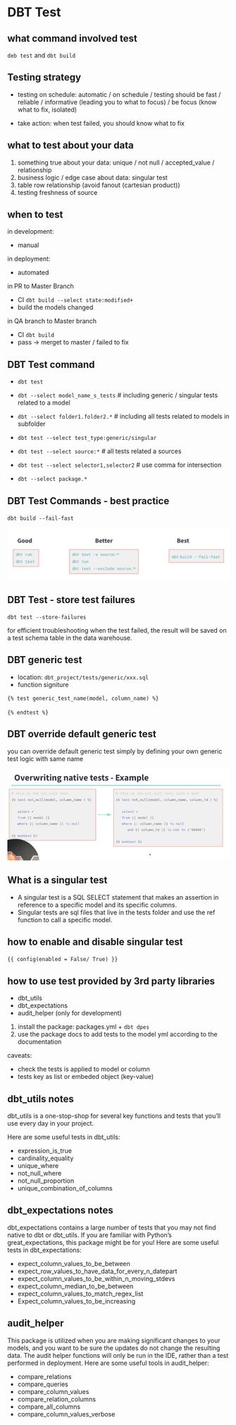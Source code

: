 # DBT Test 

## what command involved test

`deb test` and `dbt build`

## Testing strategy 

- testing on schedule: automatic / on schedule / testing should be fast / reliable / informative (leading you to what to focus) / be focus (know what to fix, isolated)

- take action: when test failed, you should know what to fix 


## what to test about your data 

1. something true about your data: unique / not null / accepted_value / relationship
2. business logic / edge case about data: singular test 
3. table row relationship (avoid fanout (cartesian product))
4. testing freshness of source 


## when to test 

in development:

- manual 

in deployment:

- automated


in PR to Master Branch 

- CI `dbt build --select state:modified+`
- build the models changed


in QA branch to Master branch

- CI `dbt build`
- pass -> merget to master / failed to fix 


## DBT Test command 

- `dbt test`
- `dbt --select model_name_s_tests` # including generic / singular tests related to a model
- `dbt --select folder1.folder2.*` # including all tests related to models in subfolder
- `dbt test --select test_type:generic/singular`
- `dbt test --select source:*` # all tests related a sources


- `dbt test --select selector1,selector2` # use comma for intersection
- `dbt --select package.*`


## DBT Test Commands - best practice 

`dbt build --fail-fast`

![Best Practice](dbt_test_best_practice.png)

## DBT Test - store test failures 

`dbt test --store-failures` 

for efficient troubleshooting
when the test failed, the result will be saved on a test schema table in the data warehouse. 


## DBT generic test 

- location: `dbt_project/tests/generic/xxx.sql`
- function signiture 

```
{% test generic_test_name(model, column_name) %}

{% endtest %}
```


## DBT override default generic test 

you can override default generic test simply by defining your own generic test logic with same name

![dbt_test_override_generic_test](dbt_test_override_generic_test.png)


## What is a singular test 

- A singular test is a SQL SELECT statement that makes an assertion in reference to a specific model and its specific columns. 
- Singular tests are sql files that live in the tests folder and use the ref function to call a specific model. 


## how to enable and disable singular test 

`{{ config(enabled = False/ True) }}`



## how to use test provided by 3rd party libraries

- dbt_utils 
- dbt_expectations
- audit_helper (only for development)


1. install the package: packages.yml + `dbt dpes`
2. use the package docs to add tests to the model yml according to the documentation

caveats: 

- check the tests is applied to model or column
- tests key as list or embeded object (key-value)


## dbt_utils notes

dbt_utils is a one-stop-shop for several key functions and tests that you’ll use every day in your project.

Here are some useful tests in dbt_utils:

- expression_is_true 
- cardinality_equality
- unique_where
- not_null_where
- not_null_proportion 
- unique_combination_of_columns


## dbt_expectations notes

dbt_expectations contains a large number of tests that you may not find native to dbt or dbt_utils. If you are familiar with Python’s great_expectations, this package might be for you! 
Here are some useful tests in  dbt_expectations:

- expect_column_values_to_be_between
- expect_row_values_to_have_data_for_every_n_datepart
- expect_column_values_to_be_within_n_moving_stdevs
- expect_column_median_to_be_between
- expect_column_values_to_match_regex_list
- Expect_column_values_to_be_increasing


## audit_helper

This package is utilized when you are making significant changes to your models, and you want to be sure the updates do not change the resulting data. The audit helper functions will only be run in the IDE, rather than a test performed in deployment. 
Here are some useful tools in audit_helper:

- compare_relations
- compare_queries
- compare_column_values
- compare_relation_columns
- compare_all_columns
- compare_column_values_verbose